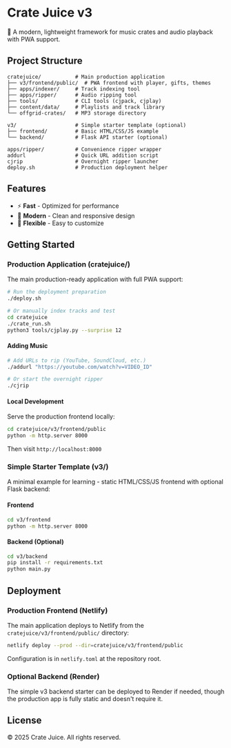 # Crate Juice v3

🧃 A modern, lightweight framework for music crates and audio playback with PWA support.

## Project Structure

```
cratejuice/           # Main production application
├── v3/frontend/public/  # PWA frontend with player, gifts, themes
├── apps/indexer/     # Track indexing tool
├── apps/ripper/      # Audio ripping tool
├── tools/            # CLI tools (cjpack, cjplay)
├── content/data/     # Playlists and track library
└── offgrid-crates/   # MP3 storage directory

v3/                   # Simple starter template (optional)
├── frontend/         # Basic HTML/CSS/JS example
└── backend/          # Flask API starter (optional)

apps/ripper/          # Convenience ripper wrapper
addurl                # Quick URL addition script
cjrip                 # Overnight ripper launcher
deploy.sh             # Production deployment helper
```

## Features

- ⚡ **Fast** - Optimized for performance
- 🎨 **Modern** - Clean and responsive design
- 🔧 **Flexible** - Easy to customize

## Getting Started

### Production Application (cratejuice/)

The main production-ready application with full PWA support:

```bash
# Run the deployment preparation
./deploy.sh

# Or manually index tracks and test
cd cratejuice
./crate_run.sh
python3 tools/cjplay.py --surprise 12
```

#### Adding Music

```bash
# Add URLs to rip (YouTube, SoundCloud, etc.)
./addurl "https://youtube.com/watch?v=VIDEO_ID"

# Or start the overnight ripper
./cjrip
```

#### Local Development

Serve the production frontend locally:

```bash
cd cratejuice/v3/frontend/public
python -m http.server 8000
```

Then visit `http://localhost:8000`

### Simple Starter Template (v3/)

A minimal example for learning - static HTML/CSS/JS frontend with optional Flask backend:

#### Frontend
```bash
cd v3/frontend
python -m http.server 8000
```

#### Backend (Optional)
```bash
cd v3/backend
pip install -r requirements.txt
python main.py
```

## Deployment

### Production Frontend (Netlify)

The main application deploys to Netlify from the `cratejuice/v3/frontend/public/` directory:

```bash
netlify deploy --prod --dir=cratejuice/v3/frontend/public
```

Configuration is in `netlify.toml` at the repository root.

### Optional Backend (Render)

The simple v3 backend starter can be deployed to Render if needed, though the production app is fully static and doesn't require it.

## License

© 2025 Crate Juice. All rights reserved.
